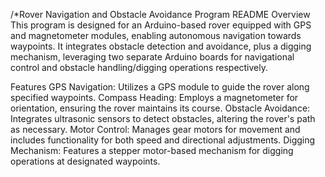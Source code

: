 /*Rover Navigation and Obstacle Avoidance Program README
Overview
This program is designed for an Arduino-based rover equipped with GPS and magnetometer modules, enabling autonomous navigation towards waypoints. It integrates obstacle detection and avoidance, plus a digging mechanism, leveraging two separate Arduino boards for navigational control and obstacle handling/digging operations respectively.

Features
GPS Navigation: Utilizes a GPS module to guide the rover along specified waypoints.
Compass Heading: Employs a magnetometer for orientation, ensuring the rover maintains its course.
Obstacle Avoidance: Integrates ultrasonic sensors to detect obstacles, altering the rover's path as necessary.
Motor Control: Manages gear motors for movement and includes functionality for both speed and directional adjustments.
Digging Mechanism: Features a stepper motor-based mechanism for digging operations at designated waypoints.
